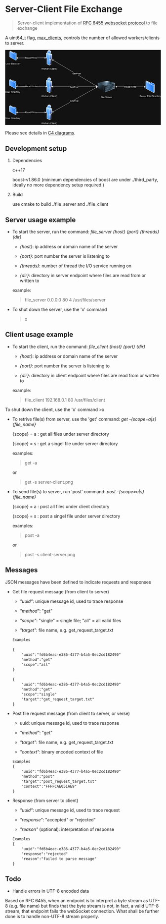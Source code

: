 # Server-Client File Exchange 
> Server-client implementation of [RFC 6455 websocket protocol](https://www.rfc-editor.org/rfc/rfc6455) to file exchange 

A uint64_t flag, [max_clients](https://github.com/webbercyt/file_service/blob/master/utils/resource.h), controls the number of allowed workers/clients to server.

![](infrastructure.png)

Please see details in [C4 diagrams](https://github.com/webbercyt/file_service/blob/master/diagrams.pdf).


## Development setup

1. Dependencies

   c++17

   boost-v1.86.0 (minimum dependencies of boost are under ./third_party, ideally no more dependency setup required.)

3. Build

   use cmake to build ./file_server and ./file_client


## Server usage example

* To start the server, run the command: _file_server {host} {port} {threads} {dir}_

  	* _{host}_: ip address or domain name of the server

   	* _{port}_: port number the server is listening to

  	* _{threads}_: number of thread the I/O service running on

  	* _{dir}_: directory in server endpoint where files are read from or written to

	example: 
	> file_server 0.0.0.0 80 4 /usr/files/server
	
	
* To shut down the server, use the 'x' command
	>x


## Client usage example

* To start the client, run the command: _file_client {host} {port} {dir}_

	* _{host}_: ip address or domain name of the server

  	* _{port}_: port number the server is listening to

  	* _{dir}_: directory in client endpoint where files are read from or written to

	example: 
	> file_client 192.168.0.1 80 /usr/files/client
	
	
To shut down the client, use the 'x' command
	>x


* To retrive file(s) from server, use the 'get' command: _get -{scope=a|s} {file_name}_ 
	
   {scope} = a : get all files under server directory
   
   {scope} = s : get a singel file under server directory

	examples: 
	>get -a
	
	or
	>get -s server-client.png


* To send file(s) to server, run 'post' command: _post -{scope=a|s} {file_name}_

	
   {scope} = a : post all files under client directory
   
   {scope} = s : post a singel file under server directory
   
	examples:
	>post -a
	
	or
	>post -s client-server.png


## Messages

JSON messages have been defined to indicate requests and responses

* Get file request message (from client to server)
   
   * _"uuid"_: unique message id, used to trace response
   
   * _"method"_: "get"
   
   * _"scope"_: "single" = single file; "all" = all valid files
   
   * _"target"_: file name, e.g. get_request_target.txt

  	```
	Examples
	
	{
		"uuid":"fd6b4eac-e386-4377-b4a5-0ec2cd182490"
		"method":"get"
		"scope":"all"
	}
	
	{
		"uuid":"fd6b4eac-e386-4377-b4a5-0ec2cd182490"
		"method":"get"
		"scope":"single"
		"target":"get_request_target.txt"
	}
	```


* Post file request message (from client to server, or verse)

   * uuid: unique message id, used to trace response

   * _"method"_: "get"

   * _"target"_: file name, e.g. get_request_target.txt

   * _"context"_: binary encoded context of file

 	```
	Examples
	{
		"uuid":"fd6b4eac-e386-4377-b4a5-0ec2cd182490"
		"method":"post"
		"target":"post_request_target.txt"
		"context":"FFFFCAE051AE9"
	}
	```


* Response (from server to client)
   
   * _"uuid"_: unique message id, used to trace request
   
   * _"response"_: "accepted" or "rejected"
   
   * _"reason"_ (optional): interpretation of response 

	```
	Examples
	{
		"uuid":"fd6b4eac-e386-4377-b4a5-0ec2cd182490"
		"response":"rejected"
		"reason":"failed to parse message"
	}
	```


## Todo 

* Handle errors in UTF-8 encoded data

Based on RFC 6455, when an endpoint is to interpret a byte stream as UTF-8 (e.g. file name) but finds that the byte stream is not, in fact, a valid UTF-8 stream, that endpoint fails the webSocket connection. What shall be further done is to handle non-UTF-8 stream properly. 
